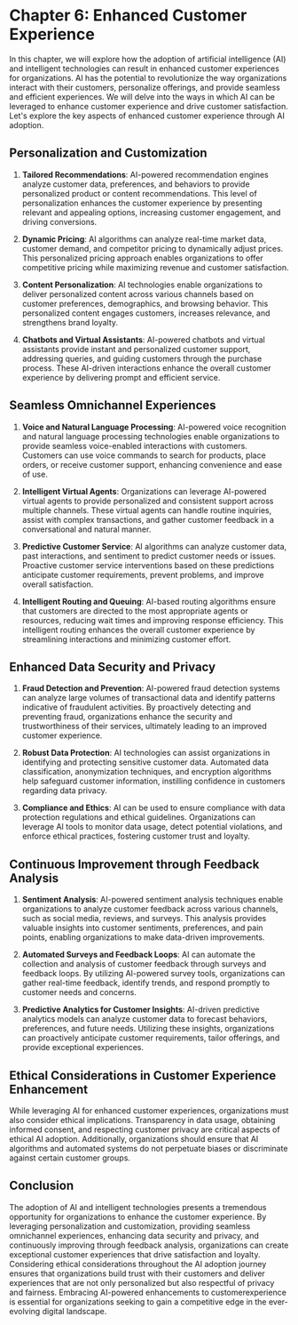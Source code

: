 Chapter 6: Enhanced Customer Experience
=======================================

In this chapter, we will explore how the adoption of artificial intelligence (AI) and intelligent technologies can result in enhanced customer experiences for organizations. AI has the potential to revolutionize the way organizations interact with their customers, personalize offerings, and provide seamless and efficient experiences. We will delve into the ways in which AI can be leveraged to enhance customer experience and drive customer satisfaction. Let's explore the key aspects of enhanced customer experience through AI adoption.

Personalization and Customization
---------------------------------

1. **Tailored Recommendations**: AI-powered recommendation engines analyze customer data, preferences, and behaviors to provide personalized product or content recommendations. This level of personalization enhances the customer experience by presenting relevant and appealing options, increasing customer engagement, and driving conversions.

2. **Dynamic Pricing**: AI algorithms can analyze real-time market data, customer demand, and competitor pricing to dynamically adjust prices. This personalized pricing approach enables organizations to offer competitive pricing while maximizing revenue and customer satisfaction.

3. **Content Personalization**: AI technologies enable organizations to deliver personalized content across various channels based on customer preferences, demographics, and browsing behavior. This personalized content engages customers, increases relevance, and strengthens brand loyalty.

4. **Chatbots and Virtual Assistants**: AI-powered chatbots and virtual assistants provide instant and personalized customer support, addressing queries, and guiding customers through the purchase process. These AI-driven interactions enhance the overall customer experience by delivering prompt and efficient service.

Seamless Omnichannel Experiences
--------------------------------

1. **Voice and Natural Language Processing**: AI-powered voice recognition and natural language processing technologies enable organizations to provide seamless voice-enabled interactions with customers. Customers can use voice commands to search for products, place orders, or receive customer support, enhancing convenience and ease of use.

2. **Intelligent Virtual Agents**: Organizations can leverage AI-powered virtual agents to provide personalized and consistent support across multiple channels. These virtual agents can handle routine inquiries, assist with complex transactions, and gather customer feedback in a conversational and natural manner.

3. **Predictive Customer Service**: AI algorithms can analyze customer data, past interactions, and sentiment to predict customer needs or issues. Proactive customer service interventions based on these predictions anticipate customer requirements, prevent problems, and improve overall satisfaction.

4. **Intelligent Routing and Queuing**: AI-based routing algorithms ensure that customers are directed to the most appropriate agents or resources, reducing wait times and improving response efficiency. This intelligent routing enhances the overall customer experience by streamlining interactions and minimizing customer effort.

Enhanced Data Security and Privacy
----------------------------------

1. **Fraud Detection and Prevention**: AI-powered fraud detection systems can analyze large volumes of transactional data and identify patterns indicative of fraudulent activities. By proactively detecting and preventing fraud, organizations enhance the security and trustworthiness of their services, ultimately leading to an improved customer experience.

2. **Robust Data Protection**: AI technologies can assist organizations in identifying and protecting sensitive customer data. Automated data classification, anonymization techniques, and encryption algorithms help safeguard customer information, instilling confidence in customers regarding data privacy.

3. **Compliance and Ethics**: AI can be used to ensure compliance with data protection regulations and ethical guidelines. Organizations can leverage AI tools to monitor data usage, detect potential violations, and enforce ethical practices, fostering customer trust and loyalty.

Continuous Improvement through Feedback Analysis
------------------------------------------------

1. **Sentiment Analysis**: AI-powered sentiment analysis techniques enable organizations to analyze customer feedback across various channels, such as social media, reviews, and surveys. This analysis provides valuable insights into customer sentiments, preferences, and pain points, enabling organizations to make data-driven improvements.

2. **Automated Surveys and Feedback Loops**: AI can automate the collection and analysis of customer feedback through surveys and feedback loops. By utilizing AI-powered survey tools, organizations can gather real-time feedback, identify trends, and respond promptly to customer needs and concerns.

3. **Predictive Analytics for Customer Insights**: AI-driven predictive analytics models can analyze customer data to forecast behaviors, preferences, and future needs. Utilizing these insights, organizations can proactively anticipate customer requirements, tailor offerings, and provide exceptional experiences.

Ethical Considerations in Customer Experience Enhancement
---------------------------------------------------------

While leveraging AI for enhanced customer experiences, organizations must also consider ethical implications. Transparency in data usage, obtaining informed consent, and respecting customer privacy are critical aspects of ethical AI adoption. Additionally, organizations should ensure that AI algorithms and automated systems do not perpetuate biases or discriminate against certain customer groups.

Conclusion
----------

The adoption of AI and intelligent technologies presents a tremendous opportunity for organizations to enhance the customer experience. By leveraging personalization and customization, providing seamless omnichannel experiences, enhancing data security and privacy, and continuously improving through feedback analysis, organizations can create exceptional customer experiences that drive satisfaction and loyalty. Considering ethical considerations throughout the AI adoption journey ensures that organizations build trust with their customers and deliver experiences that are not only personalized but also respectful of privacy and fairness. Embracing AI-powered enhancements to customerexperience is essential for organizations seeking to gain a competitive edge in the ever-evolving digital landscape.

